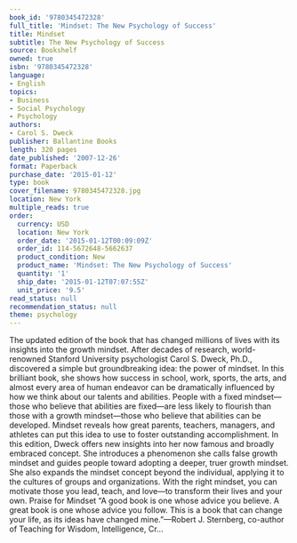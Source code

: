 ```yaml
---
book_id: '9780345472328'
full_title: 'Mindset: The New Psychology of Success'
title: Mindset
subtitle: The New Psychology of Success
source: Bookshelf
owned: true
isbn: '9780345472328'
language:
- English
topics:
- Business
- Social Psychology
- Psychology
authors:
- Carol S. Dweck
publisher: Ballantine Books
length: 320 pages
date_published: '2007-12-26'
format: Paperback
purchase_date: '2015-01-12'
type: book
cover_filename: 9780345472328.jpg
location: New York
multiple_reads: true
order:
  currency: USD
  location: New York
  order_date: '2015-01-12T00:09:09Z'
  order_id: 114-5672648-5662637
  product_condition: New
  product_name: 'Mindset: The New Psychology of Success'
  quantity: '1'
  ship_date: '2015-01-12T07:07:55Z'
  unit_price: '9.5'
read_status: null
recommendation_status: null
theme: psychology
---
```

The updated edition of the book that has changed millions of lives with its insights into the growth mindset.
After decades of research, world-renowned Stanford University psychologist Carol S. Dweck, Ph.D., discovered a simple but groundbreaking idea: the power of mindset. In this brilliant book, she shows how success in school, work, sports, the arts, and almost every area of human endeavor can be dramatically influenced by how we think about our talents and abilities. People with a fixed mindset—those who believe that abilities are fixed—are less likely to flourish than those with a growth mindset—those who believe that abilities can be developed. Mindset reveals how great parents, teachers, managers, and athletes can put this idea to use to foster outstanding accomplishment.
In this edition, Dweck offers new insights into her now famous and broadly embraced concept. She introduces a phenomenon she calls false growth mindset and guides people toward adopting a deeper, truer growth mindset. She also expands the mindset concept beyond the individual, applying it to the cultures of groups and organizations. With the right mindset, you can motivate those you lead, teach, and love—to transform their lives and your own.
Praise for Mindset
“A good book is one whose advice you believe. A great book is one whose advice you follow. This is a book that can change your life, as its ideas have changed mine.”—Robert J. Sternberg, co-author of Teaching for Wisdom, Intelligence, Cr...

